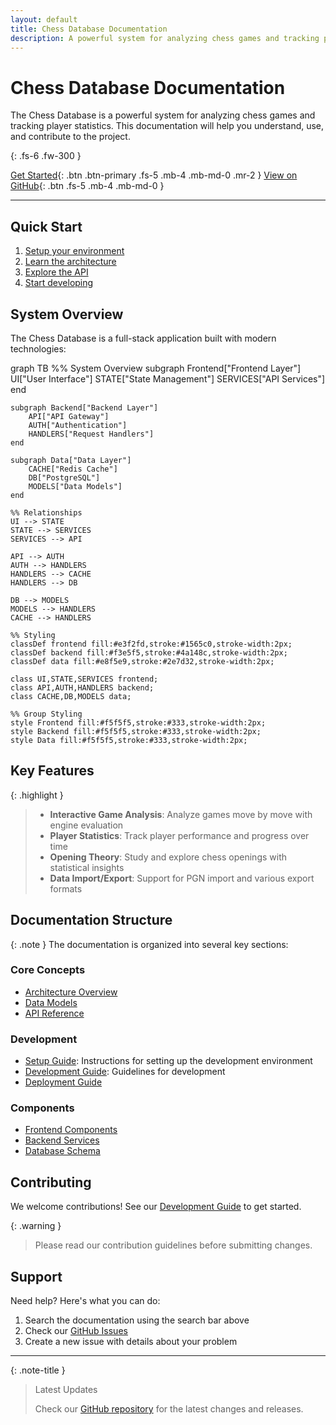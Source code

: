 ```yaml
---
layout: default
title: Chess Database Documentation
description: A powerful system for analyzing chess games and tracking player statistics
---
```


# Chess Database Documentation

The Chess Database is a powerful system for analyzing chess games and tracking player statistics. This documentation will help you understand, use, and contribute to the project.

{: .fs-6 .fw-300 }

[Get Started](setup-guide.md){: .btn .btn-primary .fs-5 .mb-4 .mb-md-0 .mr-2 }
[View on GitHub](https://github.com/nessaee/chess-database){: .btn .fs-5 .mb-4 .mb-md-0 }

---

## Quick Start

1. [Setup your environment](setup-guide.md)
2. [Learn the architecture](architecture.md)
3. [Explore the API](api-reference.md)
4. [Start developing](development-guide.md)

## System Overview

The Chess Database is a full-stack application built with modern technologies:

<div class="mermaid-wrapper">
<div class="mermaid">
graph TB
    %% System Overview
    subgraph Frontend["Frontend Layer"]
        UI["User Interface"]
        STATE["State Management"]
        SERVICES["API Services"]
    end
    
    subgraph Backend["Backend Layer"]
        API["API Gateway"]
        AUTH["Authentication"]
        HANDLERS["Request Handlers"]
    end
    
    subgraph Data["Data Layer"]
        CACHE["Redis Cache"]
        DB["PostgreSQL"]
        MODELS["Data Models"]
    end
    
    %% Relationships
    UI --> STATE
    STATE --> SERVICES
    SERVICES --> API
    
    API --> AUTH
    AUTH --> HANDLERS
    HANDLERS --> CACHE
    HANDLERS --> DB
    
    DB --> MODELS
    MODELS --> HANDLERS
    CACHE --> HANDLERS
    
    %% Styling
    classDef frontend fill:#e3f2fd,stroke:#1565c0,stroke-width:2px;
    classDef backend fill:#f3e5f5,stroke:#4a148c,stroke-width:2px;
    classDef data fill:#e8f5e9,stroke:#2e7d32,stroke-width:2px;
    
    class UI,STATE,SERVICES frontend;
    class API,AUTH,HANDLERS backend;
    class CACHE,DB,MODELS data;
    
    %% Group Styling
    style Frontend fill:#f5f5f5,stroke:#333,stroke-width:2px;
    style Backend fill:#f5f5f5,stroke:#333,stroke-width:2px;
    style Data fill:#f5f5f5,stroke:#333,stroke-width:2px;
</div>
</div>

## Key Features

{: .highlight }
> - **Interactive Game Analysis**: Analyze games move by move with engine evaluation
> - **Player Statistics**: Track player performance and progress over time
> - **Opening Theory**: Study and explore chess openings with statistical insights
> - **Data Import/Export**: Support for PGN import and various export formats

## Documentation Structure

{: .note }
The documentation is organized into several key sections:

### Core Concepts
- [Architecture Overview](architecture.md)
- [Data Models](models.md)
- [API Reference](api-reference.md)

### Development
- [Setup Guide](setup-guide.md): Instructions for setting up the development environment
- [Development Guide](development-guide.md): Guidelines for development
- [Deployment Guide](deployment.md)

### Components
- [Frontend Components](frontend/components.md)
- [Backend Services](backend/api.md)
- [Database Schema](backend/models.md)

## Contributing

We welcome contributions! See our [Development Guide](development-guide.md) to get started.

{: .warning }
> Please read our contribution guidelines before submitting changes.

## Support

Need help? Here's what you can do:

1. Search the documentation using the search bar above
2. Check our [GitHub Issues](https://github.com/nessaee/chess-database/issues)
3. Create a new issue with details about your problem

---

{: .note-title }
> Latest Updates
>
> Check our [GitHub repository](https://github.com/nessaee/chess-database) for the latest changes and releases.
